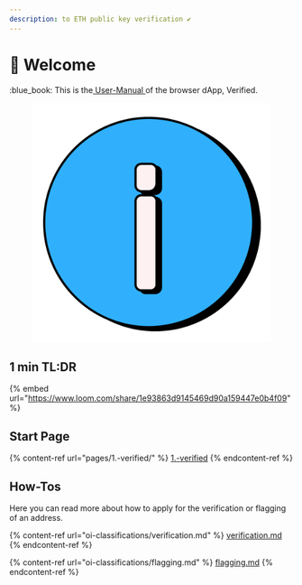 ```yaml
---
description: to ETH public key verification ✔
---
```


# 👋 Welcome

:blue\_book: This is the[ User-Manual ](https://open-info.gitbook.io/verified-app/)of the browser dApp, Verified.

<figure><img src=".gitbook/assets/unknown_animation.gif" alt="" width="563"><figcaption></figcaption></figure>

## 1 min TL:DR

{% embed url="https://www.loom.com/share/1e93863d9145469d90a159447e0b4f09" %}

## Start Page

{% content-ref url="pages/1.-verified/" %}
[1.-verified](pages/1.-verified/)
{% endcontent-ref %}

## How-Tos

Here you can read more about how to apply for the verification or flagging of an address.

{% content-ref url="oi-classifications/verification.md" %}
[verification.md](oi-classifications/verification.md)
{% endcontent-ref %}

{% content-ref url="oi-classifications/flagging.md" %}
[flagging.md](oi-classifications/flagging.md)
{% endcontent-ref %}
